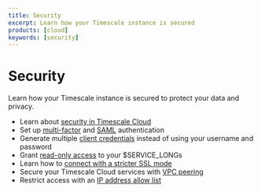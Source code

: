 ```yaml
---
title: Security
excerpt: Learn how your Timescale instance is secured
products: [cloud]
keywords: [security]
---
```


# Security

Learn how your Timescale instance is secured to protect your data and
privacy.

*   Learn about [security in Timescale Cloud][overview]
*   Set up [multi-factor][mfa] and [SAML][saml] authentication
*   Generate multiple [client credentials][client-credentials] instead of using your username and password
*   Grant [read-only access][read-only] to your $SERVICE_LONGs
*   Learn how to [connect with a stricter SSL mode][ssl]
*   Secure your Timescale Cloud services with [VPC peering][vpc-peering]
*   Restrict access with an [IP address allow list][ip-allowlist]


[overview]: /use-timescale/:currentVersion:/security/overview/
[ssl]: /use-timescale/:currentVersion:/security/strict-ssl/
[mfa]: /use-timescale/:currentVersion:/security/multi-factor-authentication/
[saml]: /use-timescale/:currentVersion:/security/saml/
[client-credentials]: /use-timescale/:currentVersion:/security/client-credentials/
[read-only]: /use-timescale/:currentVersion:/security/read-only-role/
[vpc-peering]: /use-timescale/:currentVersion:/security/vpc/
[ip-allowlist]: /use-timescale/:currentVersion:/security/ip-allow-list/